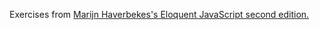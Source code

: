 Exercises from [Marijn Haverbekes's Eloquent JavaScript second edition.](http://eloquentjavascript.net "Title")

